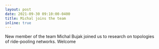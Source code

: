 ```yaml
---
layout: post
date: 2021-09-30 09:10:00-0400
title: Michal joins the team
inline: true
---
```


New member of the team Michal Bujak joined us to research on topologies of ride-pooling networks. Welcome
